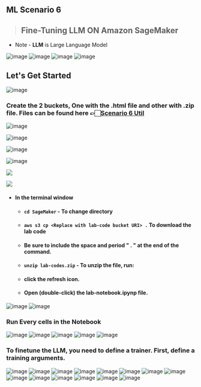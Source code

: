 ## ML Scenario 6
> ## Fine-Tuning LLM ON Amazon SageMaker
* Note -  **LLM** is Large Language Model

![image](https://github.com/Brindha-m/AWS_Games/assets/72887609/5b75cc84-3c09-4408-af80-366db8ff443c)
![image](https://github.com/Brindha-m/AWS_Games/assets/72887609/937299bb-1dc6-468e-8a4b-ec1e98b45365)
![image](https://github.com/Brindha-m/AWS_Games/assets/72887609/17903a2b-23a9-463e-b501-ea4a0187003a)
![image](https://github.com/Brindha-m/AWS_Games/assets/72887609/9ffb7b40-2834-47aa-902f-6c0d6ab6bc25)


## Let's Get Started

![image](https://github.com/Brindha-m/AWS_Games/assets/72887609/86d0a832-802c-4b6a-9902-a0813c9ca2e3)


### Create the 2 buckets, One with the .html file and other with .zip file. Files can be found here 👉🏻[Scenario 6 Util](https://github.com/Brindha-m/AWS_Games/tree/main/Machine%20Learning%20AWS/Utils/Scenario%206%20-%20Fine%20tuning%20LLM)

![image](https://github.com/Brindha-m/AWS_Games/assets/72887609/2dc90dcf-c143-4ea9-a5e0-9059fddedb2f)

![image](https://github.com/Brindha-m/AWS_Games/assets/72887609/e656174e-c04d-4beb-b071-3086c5f2acf7)

![image](https://github.com/Brindha-m/AWS_Games/assets/72887609/d7515297-6255-451e-a7d9-322aa958d6b2)

![image](https://github.com/Brindha-m/AWS_Games/assets/72887609/4af8e67e-8cc8-45c2-9b9c-f5c50cf17b09)

![](https://github.com/Brindha-m/AWS_Games/assets/72887609/1dda32a1-8138-4e89-ab98-7a221b0ecb12)

![](https://github.com/Brindha-m/AWS_Games/assets/72887609/9b4870dd-463b-4054-ab26-02cc851873d8)

- #### In the terminal window
   
   - #### `cd SageMaker` - To change directory
   - #### ` aws s3 cp <Replace with lab-code bucket URI> . ` To download the lab code
   - #### Be sure to include the space and period  " . " at the end of the command.
   - #### `unzip lab-codes.zip` - To unzip the file, run:
   - #### click the refresh icon.
   - #### Open (double-click) the lab-notebook.ipynp file.

<img alt="image" src="https://github.com/Brindha-m/AWS_Games/assets/72887609/18e42363-40bb-4c57-9547-2ac5ef115520">
<img alt="image" src="https://github.com/Brindha-m/AWS_Games/assets/72887609/c5f8f04f-448f-416a-b94f-03e02b36c593">

### Run Every cells in the Notebook

<img alt="image" src="https://github.com/Brindha-m/AWS_Games/assets/72887609/070e6eef-17bc-4faa-b7b1-fa8f492b6e3b">

<img alt="image" src="https://github.com/Brindha-m/AWS_Games/assets/72887609/b82775d9-69ac-40ab-be1b-4de1427d8357">

<img alt="image" src="https://github.com/Brindha-m/AWS_Games/assets/72887609/ef59f8a5-1606-49b8-80fe-3968969e2e35">

<img alt="image" src="https://github.com/Brindha-m/AWS_Games/assets/72887609/06a18c3c-a31b-4666-90c0-081954c95e5a">

<img alt="image" src="https://github.com/Brindha-m/AWS_Games/assets/72887609/d6bf7ae4-7e2a-4f95-825b-cda03ff92107">

### To finetune the LLM, you need to define a trainer. First, define a training arguments.

<img alt="image" src="https://github.com/Brindha-m/AWS_Games/assets/72887609/f4902fa9-cc0d-420e-920c-81992bbb48c5">

<img alt="image" src="https://github.com/Brindha-m/AWS_Games/assets/72887609/02f613ce-6ab3-4bfd-8d40-16f3916b9800">

<img alt="image" src="https://github.com/Brindha-m/AWS_Games/assets/72887609/886d7d4f-8e6a-452f-b06a-a2883d025cd7">

<img alt="image" src="https://github.com/Brindha-m/AWS_Games/assets/72887609/e649439e-b669-48f4-a85c-b5557f4134e9">

<img alt="image" src="https://github.com/Brindha-m/AWS_Games/assets/72887609/06643e4c-b9c3-43ff-8fb9-fa1f5bd6cd67">


<img alt="image" src="https://github.com/Brindha-m/AWS_Games/assets/72887609/2fea2229-dcfc-4aa2-8312-5a2034912aaf">

<img alt="image" src="https://github.com/Brindha-m/AWS_Games/assets/72887609/ed0ae05b-f6a8-4390-a4f5-7ab7c0a66aa2">

<img alt="image" src="https://github.com/Brindha-m/AWS_Games/assets/72887609/06821415-029e-407a-b19d-cb39af84f10b">

<img alt="image" src="https://github.com/Brindha-m/AWS_Games/assets/72887609/19270a53-5836-4054-a737-5f85a4ec7ec9">

<img alt="image" src="https://github.com/Brindha-m/AWS_Games/assets/72887609/48ced8b5-e925-4902-8e17-936feddbf7cd">

<img alt="image" src="https://github.com/Brindha-m/AWS_Games/assets/72887609/12b19c97-ab91-4ce9-9d7a-598d1ca5ff2a">

<img alt="image" src="https://github.com/Brindha-m/AWS_Games/assets/72887609/881a01e8-9b1d-4fb1-97e3-c62b2b9f5dc9">

<img alt="image" src="https://github.com/Brindha-m/AWS_Games/assets/72887609/64b26005-5c4f-462a-81ed-1c3dbdb00f5c">

<img alt="image" src="https://github.com/Brindha-m/AWS_Games/assets/72887609/a0779394-f593-4567-91cc-e2312e06f900">

